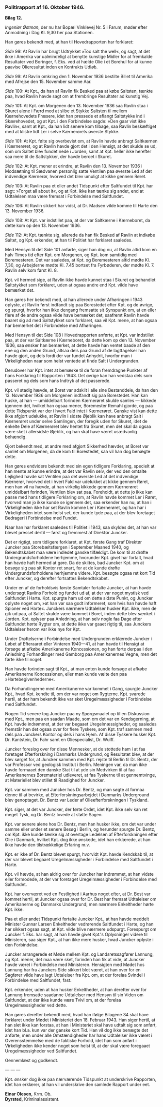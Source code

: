 ### Politirapport af 16. Oktober 1946.

**Bilag 12.**

*Ingeniør Østman*, der nu har Bopæl Vinklevej Nr. 5 i Farum, møder efter Anmodning i Dag Kl. 9,30 her paa Stationen.

Han gøres bekendt med, at han til Hovedrapporten har forklaret:

*Side* 99: At Ravlin har brugt Udtrykket »Too salt the well«, og sagt, at det ikke i Amerika var ualmindeligt at benytte kunstige Midler for at fremkalde Resultater ved Boringer, f. Eks. ved at hælde Olie i et Borehul for at kunne paavise Olieresultat inden en Kontrakts Udløb.

*Side* 99: At Ravlin omkring den 1. November 1936 bestilte Billet til Amerika med Afrejse den 15. November samme Aar.

*Side* 100: At Kpt., da han af Ravlin fik Besked paa at købe Saltsten, tænkte paa, hvad Ravlin havde sagt om at frembringe Resultater ad kunstig Vej.

*Side* 101: At Kpt. om Morgenen den 13. November 1936 saa Ravlin staa i Skuret alene i Færd med at slibe et Stykke Saltsten til mellem Kærnehovedets Fræsere, idet han pressede et aflangt Saltstykke ind i Skærehovedet, og at Kpt. i den Forbindelse sagde: »Den gaar vist ikke Ravlin«, samt at Kpt., da han lidt senere kom tilbage, saa Ravlin beskæftiget med at klistre lidt Ler i selve Kærnerørets øverste Stykke.

*Side* 101: At Kpt. følte sig overbevist om, at Ravlin havde anbragt Saltkærnen i Kærnerøret, og at Ravlin havde gjort det i den Hensigt, at det skulde se ud, som om Saltet blev fundet nede i Jorden, samt at Kpt. heller ikke herefter saa mere til de Saltstykker, der havde beroet i Skuret.

*Side* 102: At Kpt. mener at erindre, at Ravlin den 13. November 1936 i Modsætning til Sædvanen personlig satte Ventilen paa øverste Led af det indvendige Kærnerør, hvorved det blev umuligt at kikke gennem Røret.

*Side* 103: At Ravlin paa et eller andet Tidspunkt efter Saltfundet til Kpt. har sagt: »Forget all about it«, og at Kpt. ikke kan tænke sig andet, end at Udtalelsen maa være fremsat i Forbindelse med Saltfundet.

*Side* 106: At Ravlin sikkert har vidst, at Dr. Madsen vilde komme til Harte den 13. November 1936.

*Side* 108: At Kpt. var indstillet paa, at der var Saltkærne i Kærneboret, da dette kom op den 13. November 1936.

*Side* 112: At Kpt. tænkte sig, allerede da han fik Besked af Ravlin at indkøbe Saltet, og Kpt. erkender, at han til Politiet har forklaret saaledes.

Med Hensyn til det Side 101 anførte, siger han dog nu, at Ravlin altid kom en halv Times tid efter Kpt. om Morgenen, og Kpt. kom samtidig med Boremesteren. Det var saaledes, at Kpt. og Boremesteren altid mødte Kl. 7,30, og Arbejderne mødte Kl. 7.45 bortset fra Fyrbøderen, der mødte Kl. 7. Ravlin selv kom først Kl. 8.

Kpt. vil hermed sige, at Ravlin ikke havde kunnet staa i Skuret og behandlet Saltstykket som forklaret, uden at ogsaa andre end Kpt. vilde have bemærket det.

Han gøres her bekendt med, at han allerede under Afhøringen i 1943 oplyste, at Ravlin først indfandt sig paa Borestedet efter Kpt. og de øvrige, og spurgt, hvorfor han ikke dengang fremsatte sit Synspunkt om, at en eller flere af de andre ogsaa vilde have bemærket det, saafremt Ravlin havde baaret sig ad med Saltstykket som forklaret, saa vil Kpt. mene, at han ogsaa har bemærket det i Forbindelse med Afhøringen.

Med Hensyn til det Side 108 i Hovedrapporten anførte, at Kpt. var indstillet paa, at der var Saltkærne i Kærneboret, da dette kom op den 13. November 1936, saa ønsker han bemærket, at dette havde han ventet baade af den ene og den anden Grund, altsaa dels paa Grund af de Iagttagelser han havde gjort, og dels fordi der var fundet Anhydrit, hvorfor man i Virkeligheden naar som helst ventede at finde Salt i Undergrunden.

Derudover har Kpt. intet at bemærke til de foran fremdragne Punkter af hans Forklaring til Rapporten i 1943. Det øvrige kan han vedstaa dels som passeret og dels som hans Indtryk af det passerede.

Kpt. vil stadig hævde, at Boret var adskilt i alle sine Bestanddele, da han den 13. November 1936 om Morgenen indfandt sig paa Borestedet. Han kan huske, at han — umiddelbart forinden Kærnerøret skulde samles — kikkede igennem det, hvilket han ogsaa mener, Boremester Remahl gjorde, og paa dette Tidspunkt var der i hvert Fald intet i Kærnerøret. Ganske vist kan dette ikke afgjort udelukke, at Ravlin i sidste Øjeblik kan have anbragt Salt i Kærnerøret under selve Samlingen, der foregik uden for Skuret, idet de enkelte Dele af Kærnerøret blev hentet fra Skuret, men det skal da ogsaa være sket i allersidste Øjeblik, og han skal have været usædvanlig behændig.

Gjort bekendt med, at andre med afgjort Sikkerhed hævder, at Boret var samlet om Morgenen, da de kom til Borestedet, saa vil han dog benægte dette.

Han gøres endvidere bekendt med sin egen tidligere Forklaring, specielt at han mente at kunne erindre, at det var Ravlin selv, der ved den omtalte Lejlighed havde sat Ventilen paa det øverste Led af det indvendige Kærnerør, hvorved det i hvert Fald var udelukket at kikke gennem Røret, men han vil nu hævde, at han virkelig kikkede gennem Kærnerøret umiddelbart forinden, Ventilen blev sat paa. Foreholdt, at dette jo ikke kan passe med hans tidligere Forklaring om, at Ravlin havde kommet Ler i Røret, hvorved man jo ikke kunde se igennem det, saa erkender han nu, at han i Virkeligheden ikke har set Ravlin komme Ler i Kærnerøret, og han har i Virkeligheden intet som helst set, der kunde tyde paa, at der blev foretaget Bedrageri i Forbindelse med Fundet.

Naar han har forklaret saaledes til Politiet i 1943, saa skyldes det, at han var blevet presset dertil — først og fremmest af Direktør Juncker.

Det er rigtigt, som tidligere forklaret, at Kpt. første Gang traf Direktør Juncker paa Storebæltsfærgen i September Maaned 1940, og Bekendtskabet maa være indledet ganske tilfældigt. De kom til at drøfte Undergrundsforholdene herhjemme, hvorunder Kpt. givet har fortalt, hvad han havde haft hermed at gøre. Da de skiltes, bad Juncker Kpt. om at besøge sig paa sit Kontor ret snart, for at de kunde drøfte Undergrundsforholdene herhjemme videre. Kpt. besøgte ogsaa ret kort Tid efter Juncker, og derefter fortsattes Bekendtskabet.

Under en af de forholdsvis første Samtaler fortalte Juncker, at han havde undersøgt Ravlins Forhold og fundet ud af, at der var noget mystisk ved Saltfundet i Harte. Kpt. spurgte ham ud om dette sidste Punkt, og Juncker oplyste noget om, »at han var saa godt informeret, som hvis han havde haft Spioner ved Harte«. Junckers nærmere Udtalelser husker Kpt. ikke, men de gik ud paa, at Saltet skulde være kommet i Boret, inden dette blev sænket i Jorden. Kpt. oplyser paa Anledning, at han selv nogle faa Dage efter Saltfundet hørte Rygter om, at dette ikke var gaaet rigtig til, saa Junckers Udtalelser herom var ikke nye for Kpt.

Under Drøftelserne i Forbindelse med Undergrunden erklærede Juncker i Løbet af Efteraaret eller Vinteren 1940—41, at han havde til Hensigt at forsøge at afkøbe Amerikanerne Koncessionen, og han førte derpaa i den Anledning Forhandlinger med Gamborg paa Amerikanernes Vegne, men det førte ikke til noget.

Han havde forinden sagt til Kpt., at man enten kunde forsøge at afkøbe Amerikanerne Koncessionen, eller man kunde vælte den paa »Hartebegivenhederne«.

Da Forhandlingerne med Amerikanerne var kommet i Gang, spurgte Juncker Kpt., hvad Kpt. kendte til, om der var noget om Rygterne. Kpt. svarede hertil, at der ham bekendt ikke var sket Uregelmæssigheder i Forbindelse med Saltfundet.

Nogen Tid senere tog Juncker paa ny Spørgsmaalet op til en Diskussion med Kpt., men paa en saadan Maade, som om det var en Kendsgerning, at Kpt. havde indrømmet, at der var begaaet Uregelmæssigheder, og saaledes fremstår han det ogsaa over for flere Tyskere, som Kpt. traf sammen med dels paa Junckers Kontor og dels i hans Hjem. Af disse Tyskere husker Kpt. Dr. Kantstein, Dr. Fahr samt en Oliespecialist, Dr. Wulff.

Juncker foreslog over for disse Mennesker, at de stottede ham i at faa foretaget Efterforskning i Danmarks Undergrund, og Resultatet blev, at der blev sørget for, at Juncker sammen med Kpt. rejste til Berlin til Dr. Bentz, der var Professor ved geologisk Institut i Berlin. Meningen var, da man ikke havde formaaet den danske Stat til at yde sin Medvirken til at faa Amerikanernes Boremateriel udleveret, at faa Tyskerne til at gennemtvinge, at Materiellet blev stillet til Raadighed for Juncker.

Kpt. var sammen med Juncker hos Dr. Bentz, og man søgte at formaa denne til at bevirke, at Efterforskningsarbejdet i Danmarks Underground blev genoptaget. Dr. Bentz var Leder af Olieefterforskningen i Tyskland.

Kpt. siger, at det var Juncker, der førte Ordet, idet Kpt. ikke selv kan ret meget Tysk, og Dr. Bentz lovede at støtte Sagen.

Kpt. var senere alene hos Dr. Bentz, men han husker ikke, om det var under samme eller under et senere Besøg i Berlin, og herunder spurgte Dr. Bentz, om Kpt. ikke kunde tænke sig at overtage Ledelsen af Efterforskningen efter Olie i Danmark, hvilket Kpt. dog ikke ønskede, idet han erklærede, at han ikke havde den tilstrækkelige Erfaring m.v.

Kpt. er ikke af Dr. Bentz blevet spurgt, hvorvidt Kpt. havde Kendskab til, at der var blevet begaaet Uregelmæssigheder i Forbindelse med Saltfundet i Harte.

Kpt. vil hævde, at han aldrig over for Juncker har indrømmet, at han vidste eller formodede, at der var foretaget Uregelmæssigheder i Forbindelse med Saltfundet.

Kpt. har overværet ved en Festlighed i Aarhus noget efter, at Dr. Best var kommet hertil, at Juncker ogsaa over for Dr. Best har fremsat Udtalelser om Amerikanerne og Danmarks Undergrund, men nærmere Enkeltheder hørte Kpt. ikke.

Paa et eller andet Tidspunkt fortalte Juncker Kpt., at han havde meddelt Minister Gunnar Larsen Enkeltheder vedrørende Saltfundet i Harte, og han har sikkert ogsaa sagt, at Kpt. vilde blive nærmere udspurgt. Forespurgt om Juncker f. Eks. har sagt, at han havde givet Kpt.'s Oplysninger videre til Ministeren, saa siger Kpt., at han ikke mere husker, hvad Juncker oplyste i den Forbindelse.

Juncker arrangerede et Møde mellem Kpt. og Landsrets­sagfører Lannung, og Kpt. mener, det maa være sket, forinden han fik at vide, at Juncker havde været i Forbindelse med Ministeren. Hensigten med Mødet hos Lannung har fra Junckers Side sikkert blot været, at han over for en Sagfører vilde have lagt Udtalelser fra Kpt. om, at der forelaa Svindel i Forbindelse med Saltfundet, fast.

Kpt. erkender, uden at han husker Enkeltheder, at han derefter over for Lannung fremsatte saadanne Udtalelser med Hensyn til sin Viden om Saltfundet, at der ikke kunde være Tvivl om, at der forelaa Uregelmæssigheder ved dette.

Han gøres derefter bekendt med, hvad han ifølge Bilagene 34 skal have forklaret under Mødet i Ministeriet den 18. Februar 1943. Han siger hertil, at han slet ikke kan forstaa, at han i Ministeriet skal have udtalt sig som anført, idet han bl.a. kun var der ganske kort Tid. Han vil dog ikke benægte det anførte, men under alle Omstændigheder har hans Udtalelser ikke været i Overensstemmelse med de faktiske Forhold, idet han som anført i Virkeligheden ikke kender noget som helst til, at der skal være foregaaet Uregelmæssigheder ved Saltfundet.

Gennemlæst og godkendt.

— — —

Kpt. ønsker dog ikke paa nærværende Tidspunkt at underskrive Rapporten, idet han erklærer, at han vil underskrive den samlede Rapport under eet.

**Einar Olesen,** Krm. Ob.  
**Dyrsted,** Kriminalassistent.
